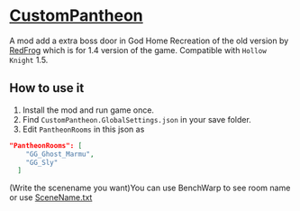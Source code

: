 # [CustomPantheon](https://github.com/ygsbzr/HollowKnight.CustomPantheon)
A mod add a extra boss door in God Home
Recreation of the old version by [RedFrog](https://github.com/RedFrog6002) which is for 1.4 version of the game.
Compatible with `Hollow Knight` 1.5.
## How to use it
1. Install the mod and run game once.
2. Find `CustomPantheon.GlobalSettings.json` in your save folder.
3. Edit `PantheonRooms` in this json as
```json
"PantheonRooms": [
    "GG_Ghost_Marmu",
    "GG_Sly"
  ]
```
(Write the scenename you want)You can use BenchWarp to see room name or use [SceneName.txt](SceneName.txt)

